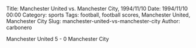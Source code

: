 Title: Manchester United vs. Manchester City, 1994/11/10
Date: 1994/11/10 00:00
Category: sports
Tags: football, football scores, Manchester United, Manchester City
Slug: manchester-united-vs-manchester-city
Author: carbonero


Manchester United 5 - 0 Manchester City
